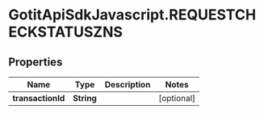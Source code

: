 # GotitApiSdkJavascript.REQUESTCHECKSTATUSZNS

## Properties

Name | Type | Description | Notes
------------ | ------------- | ------------- | -------------
**transactionId** | **String** |  | [optional] 


